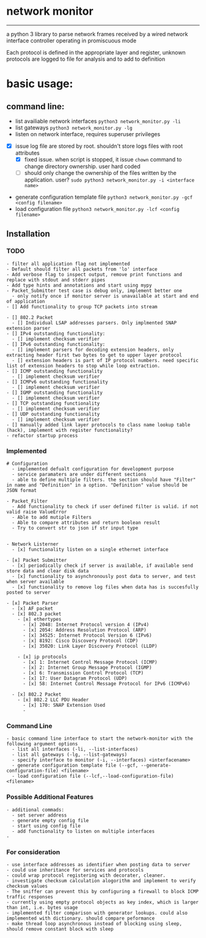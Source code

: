 # network monitor
---
a python 3 library to parse network frames received by a wired network interface controller operating in promiscuous mode

Each protocol is defined in the appropriate layer and register, unknown protocols are logged to file for analysis and to add to definition

# basic usage:

## command line:
  - list availiable network interfaces
  `python3 network_monitor.py -li` 
  - list gateways
  `python3 network_monitor.py -lg`
  - listen on network interface, requires superuser privileges
  - [x] issue log file are stored by root. shouldn't store logs files with root attributes
      - [x] fixed issue. when script is stopped, it issue  `chown` command to change directory ownership. user hard coded
      - [ ] should only change the ownership of the files written by the application.  user?
  `sudo python3 network_monitor.py -i <interface name> `
  - generate configuration template file
  `python3 network_monitor.py -gcf <config filename>`
  - load configuration file
  `python3 network_monitor.py -lcf <config filename>`
  
## Installation

### TODO

    - filter all application flag not implemented 
    - Default should filter all packets from 'lo' interface
    - Add verbose flag to inspect output, remove print functions and replace with stdout and stderr pipes
    - Add type hints and annotations and start using mypy
    - Packet_Submitter test case is debug only, implement better one
      - only notify once if monitor server is unavailable at start and end of application
    - [] Add functionality to group TCP packets into stream

    - [] 802.2 Packet
      - [] Individual LSAP addresses parsers. Only implmented SNAP extension parser
    - [] IPv4 outstanding functionality:
      - [] implement checksum verifier
    - [] IPv6 outstanding functionality:
      - [] implement parsers for decoding extension headers, only extracting header first two bytes to get to upper layer protocol
      - [] extension headers is part of IP protocol numbers. need specific list of extension headers to stop while loop extraction.
    - [] ICMP outstanding functionality
      - [] implement checksum verifier
    - [] ICMPv6 outstanding functionality
      - [] implement checksum verifier
    - [] IGMP outstanding functionality
      - [] implement checksum verifier
    - [] TCP outstanding functionality
      - [] implement checksum verifier
    - [] UDP outstanding functionality 
      - [] implement checksum verifier
    - [] manually added link layer protocols to class name lookup table (hack), implement with register functionality?
    - refactor startup process

### Implemented
    
    # Configuration
      - implemented defualt configuration for development purpose
      - service paramaters are under different sections
      - able to define multiple filters. the section should have "Filter" in name and "Definition" in a option. "Definition" value should be JSON format

    - Packet_Filter
      - Add functionality to check if user defined filter is valid. if not valid raise ValueError
      - Able to add mutiple Filters
      - Able to compare attributes and return boolean result
      - Try to convert str to json if str input type  


    - Network Listerner
      - [x] functionality listen on a single ethernet interface
    
    - [x] Packet Submitter
      - [x] periodically check if server is available, if available send store data and clear disk data
      - [x] functionality to asynchronously post data to server, and test when server available
      - [x] functionality to remove log files when data has is succesfully posted to server

    - [x] Packet Parser
      - [x] AF packet
      - [x] 802.3 packet
        - [x] ethertypes
          - [x] 2048: Internet Protocol version 4 (IPv4)
          - [x] 2054: Address Resolution Protocol (ARP)
          - [x] 34525: Internet Protocol Version 6 (IPv6)
          - [x] 8192: Cisco Discovery Protocol (CDP)
          - [x] 35020: Link Layer Discovery Protocol (LLDP)
        
        - [x] ip protocols
          - [x] 1: Internet Control Message Protocol (ICMP)
          - [x] 2: Internet Group Message Protocol (IGMP)
          - [x] 6: Transmission Control Protocol (TCP)
          - [x] 17: User Datagram Protocol (UDP)
          - [x] 58: Internet Control Message Protocol for IPv6 (ICMPv6)
          
      - [x] 802.2 Packet 
        - [x] 802.2 LLC PDU Header
          - [x] 170: SNAP Extension Used
          - 


### Command Line
    - basic command line interface to start the network-monitor with the following argument options
      - list all interfaces (-li, --list-interfaces)
      - list all gateways (-lg, --list-gateways)
      - specify interface to monitor (-i, --interfaces) <interfacename>
      - generate configuration template file (--gcf, --generate-configuration-file) <filename>
      - load configuration file (--lcf,--load-configuration-file) <filename>
  
      

### Possible Additional Features
    - additional commads:
      - set server address
      - generate empty config file
      - start using config file
      - add functionality to listen on multiple interfaces
    - 

### For consideration 
    - use interface addresses as identifier when posting data to server
    - could use inheritance for services and protocols
    - could wrap protocol registering with decorater, cleaner.
    - investigate checksum calculation alogorithm and implement to verify checksum values
    - The sniffer can prevent this by configuring a firewall to block ICMP traffic responses
    - currently using empty protocol objects as key index, which is larger than int, i.e. bytes usage
    - implemented filter comparison with generator lookups. could also implemented with dictionary. should compare peformance
    - make thread loop asynchronous instead of blocking using sleep, should remove constant block with sleep